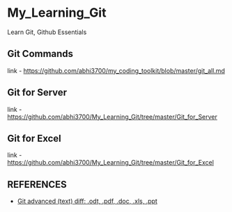 # My_Learning_Git
Learn Git, Github Essentials

## Git Commands
link - https://github.com/abhi3700/my_coding_toolkit/blob/master/git_all.md

## Git for Server
link - https://github.com/abhi3700/My_Learning_Git/tree/master/Git_for_Server

## Git for Excel
link - https://github.com/abhi3700/My_Learning_Git/tree/master/Git_for_Excel

## REFERENCES
* [Git advanced (text) diff: .odt, .pdf, .doc, .xls, .ppt](https://medium.com/@mbrehin/git-advanced-diff-odt-pdf-doc-xls-ppt-25afbf4f1105)
